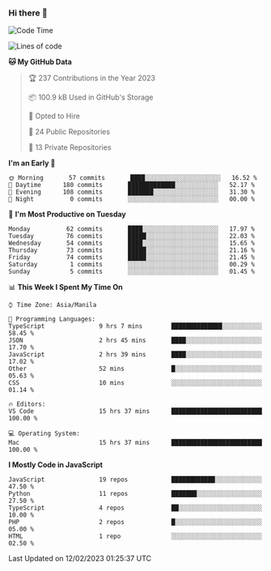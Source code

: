 ### Hi there 👋

<!--START_SECTION:waka-->
![Code Time](http://img.shields.io/badge/Code%20Time-78%20hrs%2037%20mins-blue)

![Lines of code](https://img.shields.io/badge/From%20Hello%20World%20I%27ve%20Written-73%20Thousand%20lines%20of%20code-blue)

**🐱 My GitHub Data** 

> 🏆 237 Contributions in the Year 2023
 > 
> 📦 100.9 kB Used in GitHub's Storage 
 > 
> 💼 Opted to Hire
 > 
> 📜 24 Public Repositories 
 > 
> 🔑 13 Private Repositories  
 > 
**I'm an Early 🐤** 

```text
🌞 Morning       57 commits       ████░░░░░░░░░░░░░░░░░░░░░   16.52 % 
🌆 Daytime      180 commits       █████████████░░░░░░░░░░░░   52.17 % 
🌃 Evening      108 commits       ███████░░░░░░░░░░░░░░░░░░   31.30 % 
🌙 Night          0 commits       ░░░░░░░░░░░░░░░░░░░░░░░░░   00.00 % 

```
📅 **I'm Most Productive on Tuesday** 

```text
Monday          62 commits       ████░░░░░░░░░░░░░░░░░░░░░   17.97 % 
Tuesday         76 commits       █████░░░░░░░░░░░░░░░░░░░░   22.03 % 
Wednesday       54 commits       ████░░░░░░░░░░░░░░░░░░░░░   15.65 % 
Thursday        73 commits       █████░░░░░░░░░░░░░░░░░░░░   21.16 % 
Friday          74 commits       █████░░░░░░░░░░░░░░░░░░░░   21.45 % 
Saturday         1 commits       ░░░░░░░░░░░░░░░░░░░░░░░░░   00.29 % 
Sunday           5 commits       ░░░░░░░░░░░░░░░░░░░░░░░░░   01.45 % 

```


📊 **This Week I Spent My Time On** 

```text
⌚︎ Time Zone: Asia/Manila

💬 Programming Languages: 
TypeScript               9 hrs 7 mins        ██████████████░░░░░░░░░░░   58.45 % 
JSON                     2 hrs 45 mins       ████░░░░░░░░░░░░░░░░░░░░░   17.70 % 
JavaScript               2 hrs 39 mins       ████░░░░░░░░░░░░░░░░░░░░░   17.02 % 
Other                    52 mins             █░░░░░░░░░░░░░░░░░░░░░░░░   05.63 % 
CSS                      10 mins             ░░░░░░░░░░░░░░░░░░░░░░░░░   01.14 % 

🔥 Editors: 
VS Code                  15 hrs 37 mins      █████████████████████████   100.00 % 

💻 Operating System: 
Mac                      15 hrs 37 mins      █████████████████████████   100.00 % 

```

**I Mostly Code in JavaScript** 

```text
JavaScript               19 repos            ████████████░░░░░░░░░░░░░   47.50 % 
Python                   11 repos            ███████░░░░░░░░░░░░░░░░░░   27.50 % 
TypeScript               4 repos             ██░░░░░░░░░░░░░░░░░░░░░░░   10.00 % 
PHP                      2 repos             █░░░░░░░░░░░░░░░░░░░░░░░░   05.00 % 
HTML                     1 repo              ░░░░░░░░░░░░░░░░░░░░░░░░░   02.50 % 

```



 Last Updated on 12/02/2023 01:25:37 UTC
<!--END_SECTION:waka-->
